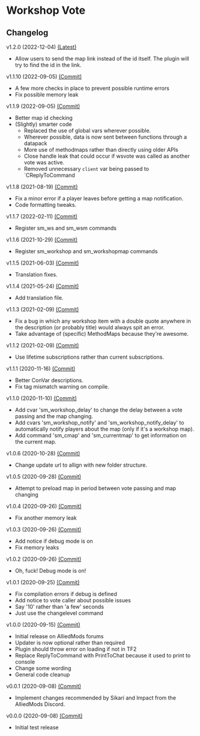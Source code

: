 # Workshop Vote

## Changelog

v1.2.0 (2022-12-04) [(Latest)]()

- Allow users to send the map link instead of the id itself. The plugin will try to find the id in the link.

v1.1.10 (2022-09-05) [(Commit)](https://github.com/llamasking/sourcemod-plugins/commit/402ab06285f80b56c0116d95f16b7114b8b61bbc)

- A few more checks in place to prevent possible runtime errors
- Fix possible memory leak

v1.1.9 (2022-09-05) [(Commit)](https://github.com/llamasking/sourcemod-plugins/commit/9baf174e5d5384e78b90245a0c19f46a7876b11f)

- Better map id checking
- (Slightly) smarter code
  - Replaced the use of global vars wherever possible.
  - Wherever possible, data is now sent between functions through a datapack
  - More use of methodmaps rather than directly using older APIs
  - Close handle leak that could occur if wsvote was called as another vote was active.
  - Removed unnecessary `client` var being passed to `CReplyToCommand

v1.1.8 (2021-08-19) [(Commit)](https://github.com/llamasking/sourcemod-plugins/commit/8b2aa4bc047b489b9b7b42a7428bf5ea8638d41b)

- Fix a minor error if a player leaves before getting a map notification.
- Code formatting tweaks.

v1.1.7 (2022-02-11) [(Commit)](https://github.com/llamasking/sourcemod-plugins/commit/507121f5769e6ee67872ea7d4a1fec213ba6306f)

- Register sm_ws and sm_wsm commands

v1.1.6 (2021-10-29) [(Commit)](https://github.com/llamasking/sourcemod-plugins/commit/06371b476e49ea2a2f7e25acab325de6ae81e8e4)

- Register sm_workshop and sm_workshopmap commands

v1.1.5 (2021-06-03) [(Commit)](https://github.com/llamasking/sourcemod-plugins/commit/f4689cf3d5a55588db8f79dd6d05b2571a295be6)

- Translation fixes.

v1.1.4 (2021-05-24) [(Commit)](https://github.com/llamasking/sourcemod-plugins/commit/4e21026d717f0ca62050d3efd336839d7aaec229)

- Add translation file.

v1.1.3 (2021-02-09) [(Commit)](https://github.com/llamasking/sourcemod-plugins/commit/d9b38bef8a76ddfb6a228996b70f5f1e294dcf32)

- Fix a bug in which any workshop item with a double quote anywhere in the description (or probably title) would always spit an error.
- Take advantage of (specific) MethodMaps because they're awesome.

v1.1.2 (2021-02-09) [(Commit)](https://github.com/llamasking/sourcemod-plugins/commit/fa64b28e6a39cdc176c48f40dcf391fa43c7668d)

- Use lifetime subscriptions rather than current subscriptions.

v1.1.1 (2020-11-16) [(Commit)](https://github.com/llamasking/sourcemod-plugins/commit/a00737294814ab03b8a78d59e819630417cf40b1)

- Better ConVar descriptions.
- Fix tag mismatch warning on compile.

v1.1.0 (2020-11-10) [(Commit)](https://github.com/llamasking/sourcemod-plugins/commit/fa64b28e6a39cdc176c48f40dcf391fa43c7668d)

- Add cvar 'sm_workshop_delay' to change the delay between a vote passing and the map changing.
- Add cvars 'sm_workshop_notify' and 'sm_workshop_notify_delay' to automatically notify players about the map (only if it's a workshop map).
- Add command 'sm_cmap' and 'sm_currentmap' to get information on the current map.

v1.0.6 (2020-10-28) [(Commit)](https://github.com/llamasking/sourcemod-plugins/commit/3a3da8e04b4ef9e372b3019fa2fa0530992c3096)

- Change update url to allign with new folder structure.

v1.0.5 (2020-09-28) [(Commit)](https://github.com/llamasking/sourcemod-plugins/commit/3a3da8e04b4ef9e372b3019fa2fa0530992c3096)

- Attempt to preload map in period between vote passing and map changing

v1.0.4 (2020-09-26) [(Commit)](https://github.com/llamasking/sourcemod-plugins/commit/4448e7d86ab50e2360838a5061c91832f4e4b573)

- Fix another memory leak

v1.0.3 (2020-09-26) [(Commit)](https://github.com/llamasking/sourcemod-plugins/commit/a1550dc824bde78e0b8029b97964f50bbc17d276)

- Add notice if debug mode is on
- Fix memory leaks

v1.0.2 (2020-09-26) [(Commit)](https://github.com/llamasking/sourcemod-plugins/commit/83360b11f14243471ec2f88bcfe7aeb56d1e8a71)

- Oh, fuck! Debug mode is on!

v1.0.1 (2020-09-25) [(Commit)](https://github.com/llamasking/sourcemod-plugins/commit/85532e19dcf3834ecfa2f5750ac4951f0e453145)

- Fix compilation errors if debug is defined
- Add notice to vote caller about possible issues
- Say '10' rather than 'a few' seconds
- Just use the changelevel command

v1.0.0 (2020-09-15) [(Commit)](https://github.com/llamasking/sourcemod-plugins/commit/a84ced1bbf07f5fb8c5b9262dcd2d94a66341ea8)

- Initial release on AlliedMods forums
- Updater is now optional rather than required
- Plugin should throw error on loading if not in TF2
- Replace ReplyToCommand with PrintToChat because it used to print to console
- Change some wording
- General code cleanup

v0.0.1 (2020-09-08) [(Commit)](https://github.com/llamasking/sourcemod-plugins/commit/a2ee4308d56a089662997099fc29a7342dfbc7e4)

- Implement changes recommended by Sikari and Impact from the AlliedMods Discord.

v0.0.0 (2020-09-08) [(Commit)](https://github.com/llamasking/sourcemod-plugins/commit/e95a336ebd6f4344f0994e742b2557b765a44107)

- Initial test release
